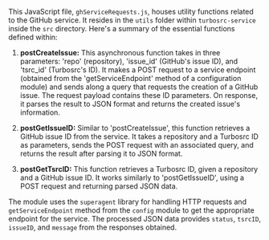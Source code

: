 This JavaScript file, `ghServiceRequests.js`, houses utility functions related to the GitHub service. It resides in the `utils` folder within `turbosrc-service` inside the `src` directory. Here's a summary of the essential functions defined within:

1. **postCreateIssue:** This asynchronous function takes in three parameters: 'repo' (repository), 'issue_id' (GitHub's issue ID), and 'tsrc_id' (Turbosrc's ID). It makes a POST request to a service endpoint (obtained from the 'getServiceEndpoint' method of a configuration module) and sends along a query that requests the creation of a GitHub issue. The request payload contains these ID parameters. On response, it parses the result to JSON format and returns the created issue's information.

2. **postGetIssueID:** Similar to 'postCreateIssue', this function retrieves a GitHub issue ID from the service. It takes a repository and a Turbosrc ID as parameters, sends the POST request with an associated query, and returns the result after parsing it to JSON format.

3. **postGetTsrcID:** This function retrieves a Turbosrc ID, given a repository and a GitHub issue ID. It works similarly to 'postGetIssueID', using a POST request and returning parsed JSON data.

The module uses the `superagent` library for handling HTTP requests and `getServiceEndpoint` method from the `config` module to get the appropriate endpoint for the service. The processed JSON data provides `status`, `tsrcID`, `issueID`, and `message` from the responses obtained.